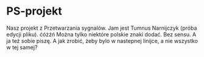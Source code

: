 ﻿# PS-projekt
Nasz projekt z Przetwarzania sygnalów.
Jam jest Tumnus Narnijczyk (próba edycji pliku).
ćóżźń
Można tylko niektóre polskie znaki dodać. Bez sensu.
A ja też sobie piszę.
A jak zrobić, żeby bylo w nastepnej linijce, a nie wszystko w tej samej?

